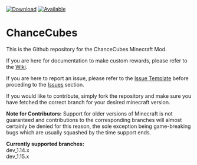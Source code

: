 [![Download](http://cf.way2muchnoise.eu/full_233113_downloads.svg)](https://minecraft.curseforge.com/projects/chance-cubes) 
[![Available](http://cf.way2muchnoise.eu/versions/233113.svg)](https://minecraft.curseforge.com/projects/chance-cubes) 

# ChanceCubes
This is the Github repository for the ChanceCubes Minecraft Mod.

If you are here for documentation to make custom rewards, please refer to the [Wiki](http://github.com/wyldmods/chancecubes/wiki).

If you are here to report an issue, please refer to the [Issue Template](IssueTemplate.md) before proceding to the [Issues](http://github.com/wyldmods/chancecubes/issues) section.

If you would like to contribute, simply fork the repository and make sure you have fetched the correct branch for your desired minecraft version.

**Note for Contributors:** Support for older versions of Minecraft is not guaranteed and contributions to the corresponding branches will almost certainly be denied for this reason, the sole exception being game-breaking bugs which are usually squashed by the time support ends.

**Currently supported branches:**\
dev_1.14.x  
dev_1.15.x
